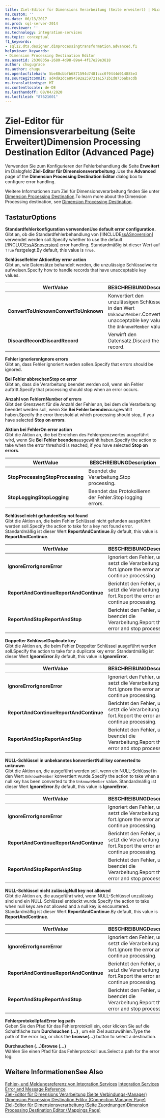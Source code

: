 ```yaml
---
title: Ziel-Editor für Dimensions Verarbeitung (Seite erweitert) | Microsoft-Dokumentation
ms.custom: ''
ms.date: 06/13/2017
ms.prod: sql-server-2014
ms.reviewer: ''
ms.technology: integration-services
ms.topic: conceptual
f1_keywords:
- sql12.dts.designer.dimprocessingtransformation.advanced.f1
helpviewer_keywords:
- Dimension Processing Destination Editor
ms.assetid: 2b30835a-2680-4d98-89a4-4f17e29e3818
author: chugugrace
ms.author: chugu
ms.openlocfilehash: 5be80cbbfb6871594d7481ccc0f9444d014885e3
ms.sourcegitcommit: ad4d92dce894592a259721a1571b1d8736abacdb
ms.translationtype: MT
ms.contentlocale: de-DE
ms.lasthandoff: 08/04/2020
ms.locfileid: "87621601"
---
```

# <a name="dimension-processing-destination-editor-advanced-page"></a><span data-ttu-id="44caa-102">Ziel-Editor für Dimensionsverarbeitung (Seite Erweitert)</span><span class="sxs-lookup"><span data-stu-id="44caa-102">Dimension Processing Destination Editor (Advanced Page)</span></span>
  <span data-ttu-id="44caa-103">Verwenden Sie zum Konfigurieren der Fehlerbehandlung die Seite **Erweitert** im Dialogfeld **Ziel-Editor für Dimensionsverarbeitung** .</span><span class="sxs-lookup"><span data-stu-id="44caa-103">Use the **Advanced** page of the **Dimension Processing Destination Editor** dialog box to configure error handling.</span></span>  
  
 <span data-ttu-id="44caa-104">Weitere Informationen zum Ziel für Dimensionsverarbeitung finden Sie unter [Dimension Processing Destination](data-flow/dimension-processing-destination.md).</span><span class="sxs-lookup"><span data-stu-id="44caa-104">To learn more about the Dimension Processing destination, see [Dimension Processing Destination](data-flow/dimension-processing-destination.md).</span></span>  
  
## <a name="options"></a><span data-ttu-id="44caa-105">Tastatur</span><span class="sxs-lookup"><span data-stu-id="44caa-105">Options</span></span>  
 <span data-ttu-id="44caa-106">**Standardfehlerkonfiguration verwenden**</span><span class="sxs-lookup"><span data-stu-id="44caa-106">**Use default error configuration.**</span></span>  
 <span data-ttu-id="44caa-107">Gibt an, ob die Standardfehlerbehandlung von [!INCLUDE[ssASnoversion](../includes/ssasnoversion-md.md)] verwendet werden soll.</span><span class="sxs-lookup"><span data-stu-id="44caa-107">Specify whether to use the default [!INCLUDE[ssASnoversion](../includes/ssasnoversion-md.md)] error handling.</span></span> <span data-ttu-id="44caa-108">Standardmäßig ist dieser Wert auf `True` festgelegt.</span><span class="sxs-lookup"><span data-stu-id="44caa-108">By default, this value is `True`.</span></span>  
  
 <span data-ttu-id="44caa-109">**Schlüsselfehler Aktion**</span><span class="sxs-lookup"><span data-stu-id="44caa-109">**Key error action**</span></span>  
 <span data-ttu-id="44caa-110">Gibt an, wie Datensätze behandelt werden, die unzulässige Schlüsselwerte aufweisen.</span><span class="sxs-lookup"><span data-stu-id="44caa-110">Specify how to handle records that have unacceptable key values.</span></span>  
  
|<span data-ttu-id="44caa-111">Wert</span><span class="sxs-lookup"><span data-stu-id="44caa-111">Value</span></span>|<span data-ttu-id="44caa-112">BESCHREIBUNG</span><span class="sxs-lookup"><span data-stu-id="44caa-112">Description</span></span>|  
|-----------|-----------------|  
|<span data-ttu-id="44caa-113">**ConvertToUnknown**</span><span class="sxs-lookup"><span data-stu-id="44caa-113">**ConvertToUnknown**</span></span>|<span data-ttu-id="44caa-114">Konvertiert den unzulässigen Schlüsselwert in den Wert `UnknownMember`.</span><span class="sxs-lookup"><span data-stu-id="44caa-114">Convert the unacceptable key value to the `UnknownMember` value.</span></span>|  
|<span data-ttu-id="44caa-115">**DiscardRecord**</span><span class="sxs-lookup"><span data-stu-id="44caa-115">**DiscardRecord**</span></span>|<span data-ttu-id="44caa-116">Verwirft den Datensatz.</span><span class="sxs-lookup"><span data-stu-id="44caa-116">Discard the record.</span></span>|  
  
 <span data-ttu-id="44caa-117">**Fehler ignorieren**</span><span class="sxs-lookup"><span data-stu-id="44caa-117">**Ignore errors**</span></span>  
 <span data-ttu-id="44caa-118">Gibt an, dass Fehler ignoriert werden sollen.</span><span class="sxs-lookup"><span data-stu-id="44caa-118">Specify that errors should be ignored.</span></span>  
  
 <span data-ttu-id="44caa-119">**Bei Fehler abbrechen**</span><span class="sxs-lookup"><span data-stu-id="44caa-119">**Stop on error**</span></span>  
 <span data-ttu-id="44caa-120">Gibt an, dass die Verarbeitung beendet werden soll, wenn ein Fehler auftritt.</span><span class="sxs-lookup"><span data-stu-id="44caa-120">Specify that processing should stop when an error occurs.</span></span>  
  
 <span data-ttu-id="44caa-121">**Anzahl von Fehlern**</span><span class="sxs-lookup"><span data-stu-id="44caa-121">**Number of errors**</span></span>  
 <span data-ttu-id="44caa-122">Gibt den Grenzwert für die Anzahl der Fehler an, bei dem die Verarbeitung beendet werden soll, wenn Sie **Bei Fehler beenden**ausgewählt haben.</span><span class="sxs-lookup"><span data-stu-id="44caa-122">Specify the error threshold at which processing should stop, if you have selected **Stop on errors**.</span></span>  
  
 <span data-ttu-id="44caa-123">**Aktion bei Fehler**</span><span class="sxs-lookup"><span data-stu-id="44caa-123">**On error action**</span></span>  
 <span data-ttu-id="44caa-124">Gibt die Aktion an, die bei Erreichen des Fehlergrenzwertes ausgeführt wird, wenn Sie **Bei Fehler beenden**ausgewählt haben.</span><span class="sxs-lookup"><span data-stu-id="44caa-124">Specify the action to take when the error threshold is reached, if you have selected **Stop on errors**.</span></span>  
  
|<span data-ttu-id="44caa-125">Wert</span><span class="sxs-lookup"><span data-stu-id="44caa-125">Value</span></span>|<span data-ttu-id="44caa-126">BESCHREIBUNG</span><span class="sxs-lookup"><span data-stu-id="44caa-126">Description</span></span>|  
|-----------|-----------------|  
|<span data-ttu-id="44caa-127">**StopProcessing**</span><span class="sxs-lookup"><span data-stu-id="44caa-127">**StopProcessing**</span></span>|<span data-ttu-id="44caa-128">Beendet die Verarbeitung.</span><span class="sxs-lookup"><span data-stu-id="44caa-128">Stop processing.</span></span>|  
|<span data-ttu-id="44caa-129">**StopLogging**</span><span class="sxs-lookup"><span data-stu-id="44caa-129">**StopLogging**</span></span>|<span data-ttu-id="44caa-130">Beendet das Protokollieren der Fehler.</span><span class="sxs-lookup"><span data-stu-id="44caa-130">Stop logging errors.</span></span>|  
  
 <span data-ttu-id="44caa-131">**Schlüssel nicht gefunden**</span><span class="sxs-lookup"><span data-stu-id="44caa-131">**Key not found**</span></span>  
 <span data-ttu-id="44caa-132">Gibt die Aktion an, die beim Fehler Schlüssel nicht gefunden ausgeführt werden soll.</span><span class="sxs-lookup"><span data-stu-id="44caa-132">Specify the action to take for a key not found error.</span></span> <span data-ttu-id="44caa-133">Standardmäßig ist dieser Wert **ReportAndContinue**.</span><span class="sxs-lookup"><span data-stu-id="44caa-133">By default, this value is **ReportAndContinue**.</span></span>  
  
|<span data-ttu-id="44caa-134">Wert</span><span class="sxs-lookup"><span data-stu-id="44caa-134">Value</span></span>|<span data-ttu-id="44caa-135">BESCHREIBUNG</span><span class="sxs-lookup"><span data-stu-id="44caa-135">Description</span></span>|  
|-----------|-----------------|  
|<span data-ttu-id="44caa-136">**IgnoreError**</span><span class="sxs-lookup"><span data-stu-id="44caa-136">**IgnoreError**</span></span>|<span data-ttu-id="44caa-137">Ignoriert den Fehler, und setzt die Verarbeitung fort.</span><span class="sxs-lookup"><span data-stu-id="44caa-137">Ignore the error and continue processing.</span></span>|  
|<span data-ttu-id="44caa-138">**ReportAndContinue**</span><span class="sxs-lookup"><span data-stu-id="44caa-138">**ReportAndContinue**</span></span>|<span data-ttu-id="44caa-139">Berichtet den Fehler, und setzt die Verarbeitung fort.</span><span class="sxs-lookup"><span data-stu-id="44caa-139">Report the error and continue processing.</span></span>|  
|<span data-ttu-id="44caa-140">**ReportAndStop**</span><span class="sxs-lookup"><span data-stu-id="44caa-140">**ReportAndStop**</span></span>|<span data-ttu-id="44caa-141">Berichtet den Fehler, und beendet die Verarbeitung.</span><span class="sxs-lookup"><span data-stu-id="44caa-141">Report the error and stop processing.</span></span>|  
  
 <span data-ttu-id="44caa-142">**Doppelter Schlüssel**</span><span class="sxs-lookup"><span data-stu-id="44caa-142">**Duplicate key**</span></span>  
 <span data-ttu-id="44caa-143">Gibt die Aktion an, die beim Fehler Doppelter Schlüssel ausgeführt werden soll.</span><span class="sxs-lookup"><span data-stu-id="44caa-143">Specify the action to take for a duplicate key error.</span></span> <span data-ttu-id="44caa-144">Standardmäßig ist dieser Wert **IgnoreError**.</span><span class="sxs-lookup"><span data-stu-id="44caa-144">By default, this value is **IgnoreError**.</span></span>  
  
|<span data-ttu-id="44caa-145">Wert</span><span class="sxs-lookup"><span data-stu-id="44caa-145">Value</span></span>|<span data-ttu-id="44caa-146">BESCHREIBUNG</span><span class="sxs-lookup"><span data-stu-id="44caa-146">Description</span></span>|  
|-----------|-----------------|  
|<span data-ttu-id="44caa-147">**IgnoreError**</span><span class="sxs-lookup"><span data-stu-id="44caa-147">**IgnoreError**</span></span>|<span data-ttu-id="44caa-148">Ignoriert den Fehler, und setzt die Verarbeitung fort.</span><span class="sxs-lookup"><span data-stu-id="44caa-148">Ignore the error and continue processing.</span></span>|  
|<span data-ttu-id="44caa-149">**ReportAndContinue**</span><span class="sxs-lookup"><span data-stu-id="44caa-149">**ReportAndContinue**</span></span>|<span data-ttu-id="44caa-150">Berichtet den Fehler, und setzt die Verarbeitung fort.</span><span class="sxs-lookup"><span data-stu-id="44caa-150">Report the error and continue processing.</span></span>|  
|<span data-ttu-id="44caa-151">**ReportAndStop**</span><span class="sxs-lookup"><span data-stu-id="44caa-151">**ReportAndStop**</span></span>|<span data-ttu-id="44caa-152">Berichtet den Fehler, und beendet die Verarbeitung.</span><span class="sxs-lookup"><span data-stu-id="44caa-152">Report the error and stop processing.</span></span>|  
  
 <span data-ttu-id="44caa-153">**NULL-Schlüssel in unbekanntes konvertiert**</span><span class="sxs-lookup"><span data-stu-id="44caa-153">**Null key converted to unknown**</span></span>  
 <span data-ttu-id="44caa-154">Gibt die Aktion an, die ausgeführt werden soll, wenn ein NULL-Schlüssel in den Wert `UnknownMember` konvertiert wurde.</span><span class="sxs-lookup"><span data-stu-id="44caa-154">Specify the action to take when a null key has been converted to the `UnknownMember` value.</span></span> <span data-ttu-id="44caa-155">Standardmäßig ist dieser Wert **IgnoreError**.</span><span class="sxs-lookup"><span data-stu-id="44caa-155">By default, this value is **IgnoreError**.</span></span>  
  
|<span data-ttu-id="44caa-156">Wert</span><span class="sxs-lookup"><span data-stu-id="44caa-156">Value</span></span>|<span data-ttu-id="44caa-157">BESCHREIBUNG</span><span class="sxs-lookup"><span data-stu-id="44caa-157">Description</span></span>|  
|-----------|-----------------|  
|<span data-ttu-id="44caa-158">**IgnoreError**</span><span class="sxs-lookup"><span data-stu-id="44caa-158">**IgnoreError**</span></span>|<span data-ttu-id="44caa-159">Ignoriert den Fehler, und setzt die Verarbeitung fort.</span><span class="sxs-lookup"><span data-stu-id="44caa-159">Ignore the error and continue processing.</span></span>|  
|<span data-ttu-id="44caa-160">**ReportAndContinue**</span><span class="sxs-lookup"><span data-stu-id="44caa-160">**ReportAndContinue**</span></span>|<span data-ttu-id="44caa-161">Berichtet den Fehler, und setzt die Verarbeitung fort.</span><span class="sxs-lookup"><span data-stu-id="44caa-161">Report the error and continue processing.</span></span>|  
|<span data-ttu-id="44caa-162">**ReportAndStop**</span><span class="sxs-lookup"><span data-stu-id="44caa-162">**ReportAndStop**</span></span>|<span data-ttu-id="44caa-163">Berichtet den Fehler, und beendet die Verarbeitung.</span><span class="sxs-lookup"><span data-stu-id="44caa-163">Report the error and stop processing.</span></span>|  
  
 <span data-ttu-id="44caa-164">**NULL-Schlüssel nicht zulässig**</span><span class="sxs-lookup"><span data-stu-id="44caa-164">**Null key not allowed**</span></span>  
 <span data-ttu-id="44caa-165">Gibt die Aktion an, die ausgeführt wird, wenn NULL-Schlüssel unzulässig sind und ein NULL-Schlüssel entdeckt wurde.</span><span class="sxs-lookup"><span data-stu-id="44caa-165">Specify the action to take when null keys are not allowed and a null key is encountered.</span></span> <span data-ttu-id="44caa-166">Standardmäßig ist dieser Wert **ReportAndContinue**.</span><span class="sxs-lookup"><span data-stu-id="44caa-166">By default, this value is **ReportAndContinue**.</span></span>  
  
|<span data-ttu-id="44caa-167">Wert</span><span class="sxs-lookup"><span data-stu-id="44caa-167">Value</span></span>|<span data-ttu-id="44caa-168">BESCHREIBUNG</span><span class="sxs-lookup"><span data-stu-id="44caa-168">Description</span></span>|  
|-----------|-----------------|  
|<span data-ttu-id="44caa-169">**IgnoreError**</span><span class="sxs-lookup"><span data-stu-id="44caa-169">**IgnoreError**</span></span>|<span data-ttu-id="44caa-170">Ignoriert den Fehler, und setzt die Verarbeitung fort.</span><span class="sxs-lookup"><span data-stu-id="44caa-170">Ignore the error and continue processing.</span></span>|  
|<span data-ttu-id="44caa-171">**ReportAndContinue**</span><span class="sxs-lookup"><span data-stu-id="44caa-171">**ReportAndContinue**</span></span>|<span data-ttu-id="44caa-172">Berichtet den Fehler, und setzt die Verarbeitung fort.</span><span class="sxs-lookup"><span data-stu-id="44caa-172">Report the error and continue processing.</span></span>|  
|<span data-ttu-id="44caa-173">**ReportAndStop**</span><span class="sxs-lookup"><span data-stu-id="44caa-173">**ReportAndStop**</span></span>|<span data-ttu-id="44caa-174">Berichtet den Fehler, und beendet die Verarbeitung.</span><span class="sxs-lookup"><span data-stu-id="44caa-174">Report the error and stop processing.</span></span>|  
  
 <span data-ttu-id="44caa-175">**Fehlerprotokollpfad**</span><span class="sxs-lookup"><span data-stu-id="44caa-175">**Error log path**</span></span>  
 <span data-ttu-id="44caa-176">Geben Sie den Pfad für das Fehlerprotokoll ein, oder klicken Sie auf die Schaltfläche zum **Durchsuchen (...)** , um ein Ziel auszuwählen.</span><span class="sxs-lookup"><span data-stu-id="44caa-176">Type the path of the error log, or click the **browse(...)** button to select a destination.</span></span>  
  
 <span data-ttu-id="44caa-177">**Durchsuchen (…)**</span><span class="sxs-lookup"><span data-stu-id="44caa-177">**Browse (...)**</span></span>  
 <span data-ttu-id="44caa-178">Wählen Sie einen Pfad für das Fehlerprotokoll aus.</span><span class="sxs-lookup"><span data-stu-id="44caa-178">Select a path for the error log.</span></span>  
  
## <a name="see-also"></a><span data-ttu-id="44caa-179">Weitere Informationen</span><span class="sxs-lookup"><span data-stu-id="44caa-179">See Also</span></span>  
 <span data-ttu-id="44caa-180">[Fehler- und Meldungsreferenz von Integration Services](../../2014/integration-services/integration-services-error-and-message-reference.md) </span><span class="sxs-lookup"><span data-stu-id="44caa-180">[Integration Services Error and Message Reference](../../2014/integration-services/integration-services-error-and-message-reference.md) </span></span>  
 <span data-ttu-id="44caa-181">[Ziel-Editor für Dimensions Verarbeitung &#40;Seite Verbindungs-Manager&#41;](../../2014/integration-services/dimension-processing-destination-editor-connection-manager-page.md) </span><span class="sxs-lookup"><span data-stu-id="44caa-181">[Dimension Processing Destination Editor &#40;Connection Manager Page&#41;](../../2014/integration-services/dimension-processing-destination-editor-connection-manager-page.md) </span></span>  
 [<span data-ttu-id="44caa-182">Ziel-Editor für Dimensionsverarbeitung &#40;Seite Zuordnungen&#41;</span><span class="sxs-lookup"><span data-stu-id="44caa-182">Dimension Processing Destination Editor &#40;Mappings Page&#41;</span></span>](../../2014/integration-services/dimension-processing-destination-editor-mappings-page.md)  
  
  
